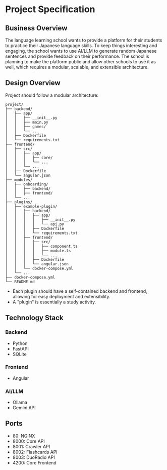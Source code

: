 # Project Specification

## Business Overview
The language learning school wants to provide a platform for their students to practice their Japanese language skills. To keep things interesting and engaging, the school wants to use AI/LLM to generate random Japanese sentences and provide feedback on their performance. The school is planning to make the platform public and allow other schools to use it as well, which requires a modular, scalable, and extensible architecture.

## Design Overview
Project should follow a modular architecture:

```
project/
├── backend/
│   ├── app/
│   │   ├── __init__.py
│   │   ├── main.py
│   │   ├── games/
│   │   └── ...
│   ├── Dockerfile
│   └── requirements.txt
├── frontend/
│   ├── src/
│   │   ├── app/
│   │   │   ├── core/
│   │   │   └── ...
│   │   └── ...
│   ├── Dockerfile
│   └── angular.json
├── modules/
│   ├── onboarding/
│   │   ├── backend/
│   │   ├── frontend/
│   └── ...
├── plugins/
│   ├── example-plugin/
│   │   ├── backend/
│   │   │   ├── app/
│   │   │   │   ├── __init__.py
│   │   │   │   └── api.py
│   │   │   ├── Dockerfile
│   │   │   └── requirements.txt
│   │   ├── frontend/
│   │   │   ├── src/
│   │   │   │   ├── component.ts
│   │   │   │   ├── module.ts
│   │   │   │   └── ...
│   │   │   ├── Dockerfile
│   │   │   └── angular.json
│   │   └── docker-compose.yml
│   └── ...
├── docker-compose.yml
└── README.md
```

- Each plugin should have a self-contained backend and frontend, allowing for easy deployment and extensibility.
- A "plugin" is essentially a study activity.

## Technology Stack
### Backend
- Python
- FastAPI
- SQLite

### Frontend
- Angular

### AI/LLM
- Ollama
- Gemini API

## Ports
- 80: NGINX
- 8000: Core API
- 8001: Crawler API
- 8002: Flashcards API
- 8003: DuoRadio API
- 4200: Core Frontend